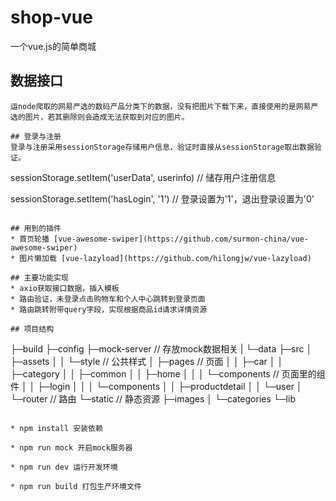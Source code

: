 # shop-vue
一个vue.js的简单商城

## 数据接口
~~~数据由mockjs搭配json-server生成随机数据模拟后台接口~~~  
运node爬取的网易严选的数码产品分类下的数据，没有把图片下载下来，直接使用的是网易严选的图片，若其删除则会造成无法获取到对应的图片。

## 登录与注册
登录与注册采用sessionStorage存储用户信息，验证时直接从sessionStorage取出数据验证。
~~~
sessionStorage.setItem('userData', userinfo) // 储存用户注册信息

sessionStorage.setItem('hasLogin', '1') // 登录设置为'1'，退出登录设置为'0'
~~~

## 用到的插件
* 首页轮播 [vue-awesome-swiper](https://github.com/surmon-china/vue-awesome-swiper)  
* 图片懒加载 [vue-lazyload](https://github.com/hilongjw/vue-lazyload)

## 主要功能实现
* axio获取接口数据，插入模板
* 路由验证，未登录点击购物车和个人中心跳转到登录页面
* 路由跳转附带query字段，实现根据商品id请求详情资源

## 项目结构
~~~
├─build
├─config
├─mock-server           // 存放mock数据相关
|  └─data
├─src
│  ├─assets
│  │  └─style           // 公共样式
│  ├─pages              // 页面
│  │  ├─car
│  │  ├─category
│  │  ├─common
│  │  ├─home
│  │  │  └─components   // 页面里的组件
│  │  ├─login
│  │  │  └─components
│  │  ├─productdetail
│  │  └─user
│  └─router             // 路由
└─static                // 静态资源
    ├─images 
    │  └─categories
    └─lib 
~~~

* npm install 安装依赖

* npm run mock 开启mock服务器

* npm run dev 运行开发环境

* npm run build 打包生产环境文件